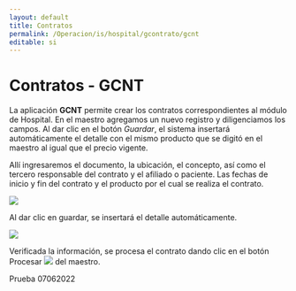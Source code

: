 ```yaml
---
layout: default
title: Contratos
permalink: /Operacion/is/hospital/gcontrato/gcnt
editable: si
---
```


# Contratos - GCNT

La aplicación **GCNT** permite crear los contratos correspondientes al módulo de Hospital. En el maestro agregamos un nuevo registro y diligenciamos los campos. Al dar clic en el botón _Guardar_, el sistema insertará automáticamente el detalle con el mismo producto que se digitó en el maestro al igual que el precio vigente.  

Allí ingresaremos el documento, la ubicación, el concepto, así como el tercero responsable del contrato y el afiliado o paciente. Las fechas de inicio y fin del contrato y el producto por el cual se realiza el contrato.  

![](gcnt.png)

Al dar clic en guardar, se insertará el detalle automáticamente.  

![](gcnt1.png)

Verificada la información, se procesa el contrato dando clic en el botón Procesar ![](procesar.png) del maestro.




Prueba 07062022
